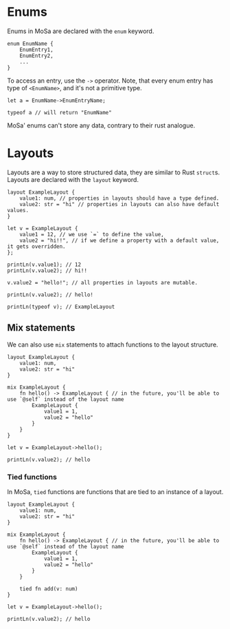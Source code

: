 # Enums
Enums in MoSa are declared with the `enum` keyword.
```mosa
enum EnumName {
    EnumEntry1,
    EnumEntry2,
    ...
}
```
To access an entry, use the `->` operator. 
Note, that every enum entry has type of `<EnumName>`, and it's not a primitive type.
```mosa
let a = EnumName->EnumEntryName;

typeof a // will return "EnumName"
```
MoSa' enums can't store any data, contrary to their rust analogue.

# Layouts
Layouts are a way to store structured data, they are similar to Rust `struct`s.
Layouts are declared with the `layout` keyword.
````mosa
layout ExampleLayout {
    value1: num, // properties in layouts should have a type defined.
    value2: str = "hi" // properties in layouts can also have default values.
}

let v = ExampleLayout {
    value1 = 12, // we use `=` to define the value,
    value2 = "hi!!", // if we define a property with a default value, it gets overridden.
};

printLn(v.value1); // 12
printLn(v.value2); // hi!!

v.value2 = "hello!"; // all properties in layouts are mutable.

printLn(v.value2); // hello!

printLn(typeof v); // ExampleLayout
````
## Mix statements
We can also use `mix` statements to attach functions to the layout structure.
```mosa
layout ExampleLayout {
    value1: num, 
    value2: str = "hi"
}

mix ExampleLayout {
    fn hello() -> ExampleLayout { // in the future, you'll be able to use `@self` instead of the layout name
        ExampleLayout {
            value1 = 1,
            value2 = "hello"  
        }
    }
}

let v = ExampleLayout->hello();

printLn(v.value2); // hello
```
### Tied functions
In MoSa, `tied` functions are functions that are tied to an instance of a layout.
```mosa
layout ExampleLayout {
    value1: num, 
    value2: str = "hi"
}

mix ExampleLayout {
    fn hello() -> ExampleLayout { // in the future, you'll be able to use `@self` instead of the layout name
        ExampleLayout {
            value1 = 1,
            value2 = "hello"  
        }
    }
    
    tied fn add(v: num)
}

let v = ExampleLayout->hello();

printLn(v.value2); // hello
```